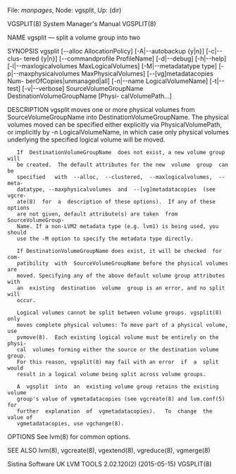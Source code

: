 File: *manpages*,  Node: vgsplit,  Up: (dir)

VGSPLIT(8)                  System Manager's Manual                 VGSPLIT(8)



NAME
       vgsplit — split a volume group into two

SYNOPSIS
       vgsplit  [--alloc AllocationPolicy] [-A|--autobackup {y|n}] [-c|--clus-
       tered {y|n}] [--commandprofile  ProfileName]  [-d|--debug]  [-h|--help]
       [-l|--maxlogicalvolumes   MaxLogicalVolumes]  [-M|--metadatatype  type]
       [-p|--maxphysicalvolumes MaxPhysicalVolumes] [--[vg]metadatacopies Num-
       berOfCopies|unmanaged|all]  [-n|--name  LogicalVolumeName]  [-t|--test]
       [-v|--verbose] SourceVolumeGroupName DestinationVolumeGroupName [Physi-
       calVolumePath...]

DESCRIPTION
       vgsplit  moves  one or more physical volumes from SourceVolumeGroupName
       into DestinationVolumeGroupName.  The physical  volumes  moved  can  be
       specified either explicitly via PhysicalVolumePath, or implicitly by -n
       LogicalVolumeName, in which case only physical volumes  underlying  the
       specified logical volume will be moved.

       If  DestinationVolumeGroupName  does not exist, a new volume group will
       be created.  The default attributes for the new  volume  group  can  be
       specified   with  --alloc,  --clustered,  --maxlogicalvolumes,  --meta-
       datatype, --maxphysicalvolumes  and  --[vg]metadatacopies  (see  vgcre-
       ate(8)  for  a  description of these options).  If any of these options
       are not given, default attribute(s) are taken  from  SourceVolumeGroup-
       Name. If a non-LVM2 metadata type (e.g. lvm1) is being used, you should
       use the -M option to specify the metadata type directly.

       If DestinationVolumeGroupName does exist, it will be checked  for  com-
       patibility  with  SourceVolumeGroupName before the physical volumes are
       moved. Specifying any of the above default volume group attributes with
       an  existing  destination  volume  group is an error, and no split will
       occur.

       Logical volumes cannot be split between volume groups. vgsplit(8)  only
       moves complete physical volumes: To move part of a physical volume, use
       pvmove(8).  Each existing logical volume must be entirely on the physi-
       cal  volumes forming either the source or the destination volume group.
       For this reason, vgsplit(8) may fail with an error  if  a  split  would
       result in a logical volume being split across volume groups.

       A  vgsplit  into  an  existing volume group retains the existing volume
       group's value of vgmetadatacopies (see vgcreate(8) and lvm.conf(5)  for
       further  explanation  of  vgmetadatacopies).   To  change  the value of
       vgmetadatacopies, use vgchange(8).


OPTIONS
       See lvm(8) for common options.

SEE ALSO
       lvm(8), vgcreate(8), vgextend(8), vgreduce(8), vgmerge(8)



Sistina Software UK   LVM TOOLS 2.02.120(2) (2015-05-15)            VGSPLIT(8)
